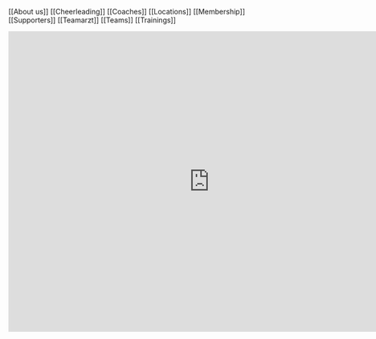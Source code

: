 [[About us]]
[[Cheerleading]]
[[Coaches]]
[[Locations]]
[[Membership]]
[[Supporters]]
[[Teamarzt]]
[[Teams]]
[[Trainings]]


<iframe src="https://calendar.google.com/calendar/embed?src=44ni1nt2u6bf3gvacpmqs6l9d8%40group.calendar.google.com&ctz=Europe%2FVienna" style="border: 0" width="800" height="600" frameborder="0" scrolling="no"></iframe>